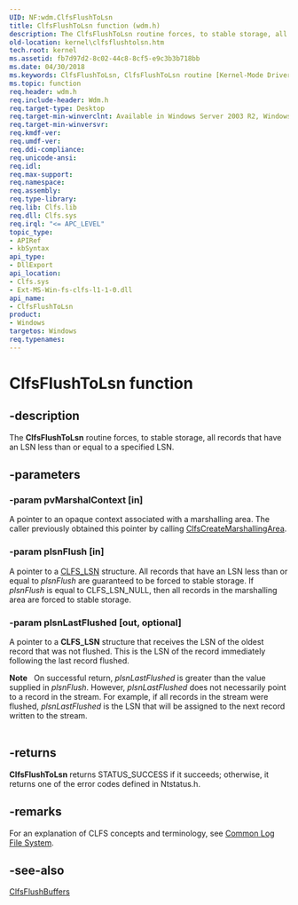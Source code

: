 ```yaml
---
UID: NF:wdm.ClfsFlushToLsn
title: ClfsFlushToLsn function (wdm.h)
description: The ClfsFlushToLsn routine forces, to stable storage, all records that have an LSN less than or equal to a specified LSN.
old-location: kernel\clfsflushtolsn.htm
tech.root: kernel
ms.assetid: fb7d97d2-8c02-44c8-8cf5-e9c3b3b718bb
ms.date: 04/30/2018
ms.keywords: ClfsFlushToLsn, ClfsFlushToLsn routine [Kernel-Mode Driver Architecture], Clfs_80676b51-aa14-42bf-92ae-d11cf0a694b5.xml, kernel.clfsflushtolsn, wdm/ClfsFlushToLsn
ms.topic: function
req.header: wdm.h
req.include-header: Wdm.h
req.target-type: Desktop
req.target-min-winverclnt: Available in Windows Server 2003 R2, Windows Vista, and later versions of Windows.
req.target-min-winversvr: 
req.kmdf-ver: 
req.umdf-ver: 
req.ddi-compliance: 
req.unicode-ansi: 
req.idl: 
req.max-support: 
req.namespace: 
req.assembly: 
req.type-library: 
req.lib: Clfs.lib
req.dll: Clfs.sys
req.irql: "<= APC_LEVEL"
topic_type:
- APIRef
- kbSyntax
api_type:
- DllExport
api_location:
- Clfs.sys
- Ext-MS-Win-fs-clfs-l1-1-0.dll
api_name:
- ClfsFlushToLsn
product:
- Windows
targetos: Windows
req.typenames: 
---
```


# ClfsFlushToLsn function


## -description


The <b>ClfsFlushToLsn</b> routine forces, to stable storage, all records that have an LSN less than or equal to a specified LSN.


## -parameters




### -param pvMarshalContext [in]

A pointer to an opaque context associated with a marshalling area. The caller previously obtained this pointer by calling <a href="https://msdn.microsoft.com/library/windows/hardware/ff541520">ClfsCreateMarshallingArea</a>.


### -param plsnFlush [in]

A pointer to a <a href="https://msdn.microsoft.com/library/windows/hardware/ff541824">CLFS_LSN</a> structure. All records that have an LSN less than or equal to <i>plsnFlush</i> are guaranteed to be forced to stable storage. If <i>plsnFlush</i> is equal to CLFS_LSN_NULL, then all records in the marshalling area are forced to stable storage.


### -param plsnLastFlushed [out, optional]

A pointer to a <b>CLFS_LSN</b> structure that receives the LSN of the oldest record that was not flushed. This is the LSN of the record immediately following the last record flushed. 

<div class="alert"><b>Note</b>    On successful return, <i>plsnLastFlushed</i> is greater than the value supplied in <i>plsnFlush</i>. However, <i>plsnLastFlushed</i> does not necessarily point to a record in the stream. For example, if all records in the stream were flushed, <i>plsnLastFlushed</i> is the LSN that will be assigned to the next record written to the stream.</div>
<div> </div>

## -returns



<b>ClfsFlushToLsn</b> returns STATUS_SUCCESS if it succeeds; otherwise, it returns one of the error codes defined in Ntstatus.h.




## -remarks



For an explanation of CLFS concepts and terminology, see <a href="https://msdn.microsoft.com/a9685648-b08c-48ca-b020-e683068f2ea2">Common Log File System</a>. 




## -see-also




<a href="https://msdn.microsoft.com/library/windows/hardware/ff541544">ClfsFlushBuffers</a>
 

 

